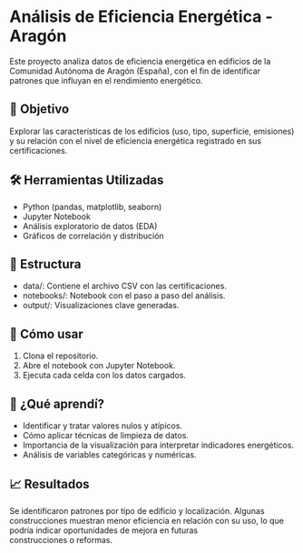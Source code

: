 # Análisis de Eficiencia Energética - Aragón

Este proyecto analiza datos de eficiencia energética en edificios de la Comunidad Autónoma de Aragón (España), con el fin de identificar patrones que influyan en el rendimiento energético.

## 📌 Objetivo
Explorar las características de los edificios (uso, tipo, superficie, emisiones) y su relación con el nivel de eficiencia energética registrado en sus certificaciones.

## 🛠 Herramientas Utilizadas
- Python (pandas, matplotlib, seaborn)
- Jupyter Notebook
- Análisis exploratorio de datos (EDA)
- Gráficos de correlación y distribución

## 📁 Estructura
- data/: Contiene el archivo CSV con las certificaciones.
- notebooks/: Notebook con el paso a paso del análisis.
- output/: Visualizaciones clave generadas.

## 🚀 Cómo usar
1. Clona el repositorio.
2. Abre el notebook con Jupyter Notebook.
3. Ejecuta cada celda con los datos cargados.

## 🧠 ¿Qué aprendí?
- Identificar y tratar valores nulos y atípicos.
- Cómo aplicar técnicas de limpieza de datos.
- Importancia de la visualización para interpretar indicadores energéticos.
- Análisis de variables categóricas y numéricas.

## 📈 Resultados
Se identificaron patrones por tipo de edificio y localización. Algunas construcciones muestran menor eficiencia en relación con su uso, lo que podría indicar oportunidades de mejora en futuras construcciones o reformas.
